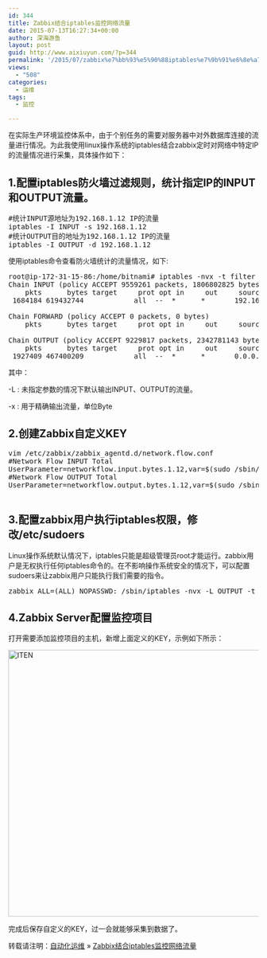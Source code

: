 ```yaml
---
id: 344
title: Zabbix结合iptables监控网络流量
date: 2015-07-13T16:27:34+00:00
author: 深海游鱼
layout: post
guid: http://www.aixiuyun.com/?p=344
permalink: '/2015/07/zabbix%e7%bb%93%e5%90%88iptables%e7%9b%91%e6%8e%a7%e7%bd%91%e7%bb%9c%e6%b5%81%e9%87%8f.html'
views:
  - "508"
categories:
  - 运维
tags:
  - 监控

---
```

在实际生产环境监控体系中，由于个别任务的需要对服务器中对外数据库连接的流量进行情况。为此我使用linux操作系统的iptables结合zabbix定时对网络中特定IP的流量情况进行采集，具体操作如下：

## 1.配置iptables防火墙过滤规则，统计指定IP的INPUT和OUTPUT流量。

<pre class="prettyprint linenums" >#统计INPUT源地址为192.168.1.12 IP的流量
iptables -I INPUT -s 192.168.1.12
#统计OUTPUT目的地址为192.168.1.12 IP的流量
iptables -I OUTPUT -d 192.168.1.12
</pre>

使用iptables命令查看防火墙统计的流量情况，如下:

<pre class="prettyprint linenums" >root@ip-172-31-15-86:/home/bitnami# iptables -nvx -t filter -L
Chain INPUT (policy ACCEPT 9559261 packets, 1806802825 bytes)
    pkts      bytes target     prot opt in     out     source               destination         
 1684184 619432744            all  --  *      *       192.168.1.12        0.0.0.0/0           

Chain FORWARD (policy ACCEPT 0 packets, 0 bytes)
    pkts      bytes target     prot opt in     out     source               destination         

Chain OUTPUT (policy ACCEPT 9229817 packets, 2342781143 bytes)
    pkts      bytes target     prot opt in     out     source               destination         
 1927409 467400209            all  --  *      *       0.0.0.0/0            192.168.1.12       
</pre>

其中：
  
-L : 未指定参数的情况下默认输出INPUT、OUTPUT的流量。
  
-x : 用于精确输出流量，单位Byte

## 2.创建Zabbix自定义KEY

<pre class="prettyprint linenums" >vim /etc/zabbix/zabbix_agentd.d/network.flow.conf 
#Network Flow INPUT Total
UserParameter=networkflow.input.bytes.1.12,var=$(sudo /sbin/iptables -nvx -L INPUT -t filter |grep '192.168.1.12' |awk '{print $2}')&& if [ "${var}" != "" ]; then  echo ${var};else echo 0;fi
#Network Flow OUTPUT Total
UserParameter=networkflow.output.bytes.1.12,var=$(sudo /sbin/iptables -nvx -L OUTPUT -t filter |grep '192.168.1.12' |awk '{print $2}')&& if [ "${var}" != "" ]; then  echo ${var};else echo 0;fi

</pre>

## 3.配置zabbix用户执行iptables权限，修改/etc/sudoers

Linux操作系统默认情况下，iptables只能是超级管理员root才能运行。zabbix用户是无权执行任何iptables命令的。在不影响操作系统安全的情况下，可以配置sudoers来让zabbix用户只能执行我们需要的指令。

<pre class="prettyprint linenums" >zabbix ALL=(ALL) NOPASSWD: /sbin/iptables -nvx -L OUTPUT -t filter,/sbin/iptables -nvx -L INPUT -t filter
</pre>

## 4.Zabbix Server配置监控项目

打开需要添加监控项目的主机，新增上面定义的KEY，示例如下所示：
  
[<img src="http://www.wanglijie.cn/wp-content/uploads/2015/07/ITEN.jpg" alt="ITEN" width="736" height="536" class="aligncenter size-full wp-image-347" srcset="http://www.wanglijie.cn/wp-content/uploads/2015/07/ITEN.jpg 736w, http://www.wanglijie.cn/wp-content/uploads/2015/07/ITEN-300x218.jpg 300w" sizes="(max-width: 736px) 100vw, 736px" />](http://www.wanglijie.cn/wp-content/uploads/2015/07/ITEN.jpg)

完成后保存自定义的KEY，过一会就能够采集到数据了。

转载请注明：[自动化运维](http://www.wanglijie.cn) &raquo; [Zabbix结合iptables监控网络流量](http://www.wanglijie.cn/2015/07/zabbix%e7%bb%93%e5%90%88iptables%e7%9b%91%e6%8e%a7%e7%bd%91%e7%bb%9c%e6%b5%81%e9%87%8f.html)